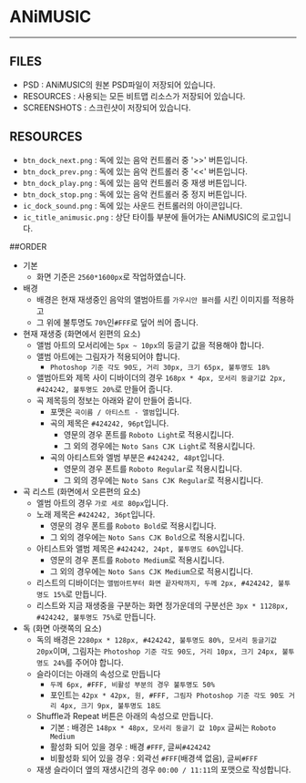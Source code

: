 # ANiMUSIC
---
## FILES
- PSD : ANiMUSIC의 원본 PSD파일이 저장되어 있습니다.
- RESOURCES : 사용되는 모든 비트맵 리소스가 저장되어 있습니다.
- SCREENSHOTS : 스크린샷이 저장되어 있습니다.

## RESOURCES
- `btn_dock_next.png` : 독에 있는 음악 컨트롤러 중 '>>' 버튼입니다.
- `btn_dock_prev.png` : 독에 있는 음악 컨트롤러 중 '<<' 버튼입니다.
- `btn_dock_play.png` : 독에 있는 음악 컨트롤러 중 재생 버튼입니다.
- `btn_dock_stop.png` : 독에 있는 음악 컨트롤러 중 정지 버튼입니다.
- `ic_dock_sound.png` : 독에 있는 사운드 컨트롤러의 아이콘입니다.
- `ic_title_animusic.png` : 상단 타이틀 부분에 들어가는 ANiMUSIC의 로고입니다.

##ORDER
- 기본
	- 화면 기준은 `2560*1600px`로 작업하였습니다.
- 배경
	- 배경은 현재 재생중인 음악의 앨범아트를 `가우시안 블러`를 시킨 이미지를 적용하고
	- 그 위에 불투명도 `70%`인`#FFF`로 덮어 씌어 줍니다.
-  현재 재생중 (화면에서 왼편의 요소)
	- 앨범 아트의 모서리에는 `5px ~ 10px`의 둥글기 값을 적용해야 합니다.
	- 앨범 아트에는 그림자가 적용되어야 합니다.
		- `Photoshop 기준 각도 90도, 거리 30px, 크기 65px, 불투명도 18%`
	- 앨범아트와 제목 사이 디바이더의 경우 `168px * 4px, 모서리 둥글기값 2px, #424242, 불투명도 20%`로 만들어 줍니다.
	- 곡 제목등의 정보는 아래와 같이 만들어 줍니다.
		- 포맷은 `곡이름 / 아티스트 - 앨범`입니다.
		- 곡의 제목은 `#424242, 96pt`입니다.
			- 영문의 경우 폰트를 `Roboto Light`로 적용시킵니다.
			- 그 외의 경우에는 `Noto Sans CJK Light`로 적용시킵니다.
		- 곡의 아티스트와 엘범 부분은 `#424242, 48pt`입니다.
			- 영문의 경우 폰트를 `Roboto Regular`로 적용시킵니다.
			- 그 외의 경우에는 `Noto Sans CJK Regular`로 적용시킵니다.
- 곡 리스트 (화면에서 오른편의 요소)
	- 엘범 아트의 경우 `가로 세로 80px`입니다.
	- 노래 제목은 `#424242, 36pt`입니다.
		- 영문의 경우 폰트를 `Roboto Bold`로 적용시킵니다.
		- 그 외의 경우에는 `Noto Sans CJK Bold`으로 적용시킵니다.
	- 아티스트와 앨범 제목은 `#424242, 24pt, 불투명도 60%`입니다.
		- 영문의 경우 폰트를 `Roboto Medium`로 적용시킵니다.
		- 그 외의 경우에는 `Noto Sans CJK Medium`으로 적용시킵니다.
	- 리스트의 디바이더는 `앨범아트부터 화면 끝자락까지, 두께 2px, #424242, 불투명도 15%`로 만듭니다.
	- 리스트와 지금 재생중을 구분하는 화면 정가운데의 구분선은 `3px * 1128px, #424242, 불투명도 75%`로 만듭니다.
- 독 (화면 아랫쪽의 요소)
	- 독의 배경은 `2280px * 128px, #424242, 불투명도 80%, 모서리 둥글기값 20px`이며, 그림자는 `Photoshop 기준 각도 90도, 거리 10px, 크기 24px, 불투명도 24%`를 주어야 합니다.
	- 슬라이더는 아래의 속성으로 만듭니다
		- `두께 6px, #FFF, 비활성 부분의 경우 불투명도 50%`
		- 포인트는 `42px * 42px, 원, #FFF, 그림자 Photoshop 기준 각도 90도 거리 4px, 크기 9px, 불투명도 18도`
	- Shuffle과 Repeat 버튼은 아래의 속성으로 만듭니다.
		- 기본 : 배경은 `148px * 48px, 모서리 둥글기 값 10px` 글씨는 `Roboto Medium`
		- 활성화 되어 있을 경우 : 배경 `#FFF`, 글씨`#424242`
		- 비활성화 되어 있을 경우 : 외곽선 `#FFF`(배경색 없음), 글씨`#FFF`
	- 재생 슬라이더 옆의 재생시간의 경우 `00:00 / 11:11`의 포맷으로 작성합니다.